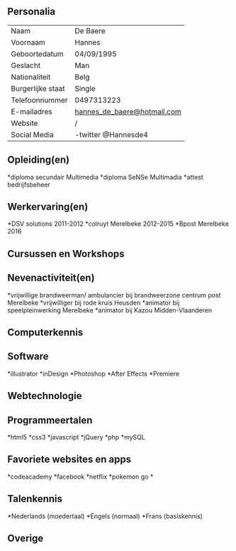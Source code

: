 Personalia
--

|                     |                                |
|-------------------- | ------------------------------ |
| Naam                | De Baere                       |
| Voornaam            | Hannes                         |
| Geboortedatum       | 04/09/1995                     |
| Geslacht            | Man                            |
| Nationaliteit       | Belg                           |
| Burgerlijke staat   | Single                         |
| Telefoonnummer      | 0497313223                     |
| E-mailadres         | hannes_de_baere@hotmail.com    |
| Website             | /                              |
| Social Media        | -twitter @Hannesde4            |


Opleiding(en)
--
*diploma secundair Multimedia
*diploma SeNSe Multimadia
*attest bedrijfsbeheer


Werkervaring(en)
--
*DSV solutions 2011-2012
*colruyt Merelbeke 2012-2015
*Bpost Merelbeke 2016


Cursussen en Workshops
--


Nevenactiviteit(en)
--
*vrijwillige brandweerman/ ambulancier bij brandweerzone centrum post Merelbeke
*vrijwilliger bij rode kruis Heusden
*animator bij speelpleinwerking Merelbeke
*animator bij Kazou Midden-Vlaanderen


Computerkennis
--


Software
--
*illustrator
*inDesign
*Photoshop
*After Effects
*Premiere


Webtechnologie
--


Programmeertalen
--
*html5
*css3
*javascript
*jQuery
*php
*mySQL


Favoriete websites en apps
--
*codeacademy
*facebook
*netflix
*pokemon go
*


Talenkennis
--
*Nederlands (moedertaal)
*Engels (normaal)
*Frans (basiskennis)


Overige
--
